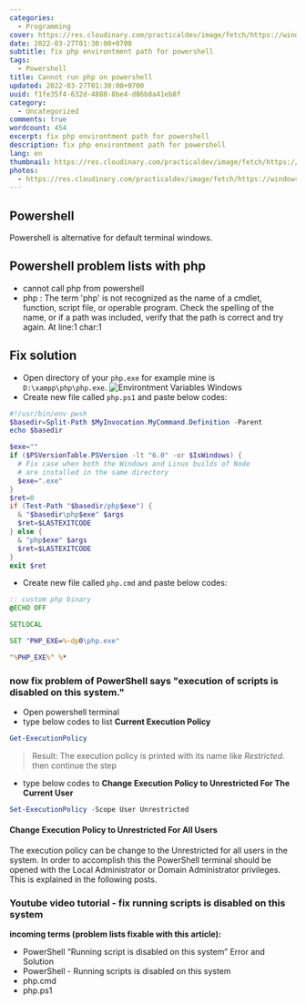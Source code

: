 ```yaml
---
categories:
  - Programming
cover: https://res.cloudinary.com/practicaldev/image/fetch/https://windowstect.com/wp-content/uploads/2021/05/image-80.png
date: 2022-03-27T01:30:00+0700
subtitle: fix php environtment path for powershell
tags:
  - Powershell
title: Cannot run php on powershell
updated: 2022-03-27T01:30:00+0700
uuid: f1fe35f4-632d-4888-8be4-d86b8a41eb8f
category:
  - Uncategorized
comments: true
wordcount: 454
excerpt: fix php environtment path for powershell
description: fix php environtment path for powershell
lang: en
thumbnail: https://res.cloudinary.com/practicaldev/image/fetch/https://windowstect.com/wp-content/uploads/2021/05/image-80.png
photos:
  - https://res.cloudinary.com/practicaldev/image/fetch/https://windowstect.com/wp-content/uploads/2021/05/image-80.png
---
```


## Powershell
Powershell is alternative for default terminal windows.

## Powershell problem lists with php
- cannot call php from powershell
- php : The term 'php' is not recognized as the name of a cmdlet, function, script file, or operable program. Check the spelling of the
name, or if a path was included, verify that the path is correct and try again.
At line:1 char:1

## Fix solution
- Open directory of your `php.exe` for example mine is `D:\xampp\php\php.exe`.
![Environtment Variables Windows](https://user-images.githubusercontent.com/12471057/160263043-e813f6e5-9ab3-4b6d-816b-8228e1928f07.png)
- Create new file called `php.ps1` and paste below codes:
```powershell
#!/usr/bin/env pwsh
$basedir=Split-Path $MyInvocation.MyCommand.Definition -Parent
echo $basedir

$exe=""
if ($PSVersionTable.PSVersion -lt "6.0" -or $IsWindows) {
  # Fix case when both the Windows and Linux builds of Node
  # are installed in the same directory
  $exe=".exe"
}
$ret=0
if (Test-Path "$basedir/php$exe") {
  & "$basedir\php$exe" $args
  $ret=$LASTEXITCODE
} else {
  & "php$exe" $args
  $ret=$LASTEXITCODE
}
exit $ret
```
- Create new file called `php.cmd` and paste below codes:
```cmd
:: custom php binary
@ECHO OFF

SETLOCAL

SET "PHP_EXE=%~dp0\php.exe"

"%PHP_EXE%" %*
```
### now fix problem of **PowerShell says "execution of scripts is disabled on this system."**
- Open powershell terminal
- type below codes to list **Current Execution Policy**
```powershell
Get-ExecutionPolicy
```
> Result: The execution policy is printed with its name like _Restricted_. then continue the step
- type below codes to **Change Execution Policy to Unrestricted For The Current User**
```powershell
Set-ExecutionPolicy -Scope User Unrestricted
```

#### Change Execution Policy to Unrestricted For All Users
The execution policy can be change to the Unrestricted for all users in the system. In order to accomplish this the PowerShell terminal should be opened with the Local Administrator or Domain Administrator privileges. This is explained in the following posts.

### Youtube video tutorial - fix running scripts is disabled on this system

<amp-youtube
      id="video-container-1"
      data-videoid="F-fWwkG5Xrk"
      width="480"
      height="270"
      layout="responsive"
    >
      <amp-img
        src="https://img.youtube.com/vi/F-fWwkG5Xrk/sddefault.jpg"
        placeholder
        layout="fill"
      />
    </amp-youtube>

**incoming terms (problem lists fixable with this article):**
- PowerShell “Running script is disabled on this system” Error and Solution
- PowerShell - Running scripts is disabled on this system
- php.cmd
- php.ps1

